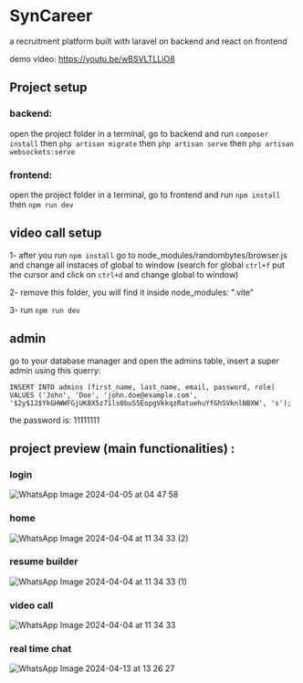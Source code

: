 # SynCareer

a recruitment platform built with laravel on backend and react on frontend

demo video: https://youtu.be/wBSVLTLLiO8

## Project setup

### backend:
open the project folder in a terminal, go to backend and run `composer install` then `php artisan migrate` then `php artisan serve` then `php artisan websockets:serve`

### frontend:
open the project folder in a terminal, go to frontend and run `npm install` then `npm run dev`

## video call setup
1- after you run `npm install` go to node_modules/randombytes/browser.js and change all instaces of global to window
(search for global `ctrl+f` put the cursor and click on `ctrl+d` and change global to window)

2- remove this folder, you will find it inside node_modules: ".vite"

3- run  `npm run dev`

## admin
go to your database manager and open the admins table, insert a super admin using this querry: 

`INSERT INTO admins (first_name, last_name, email, password, role) 
VALUES ('John', 'Doe', 'john.doe@example.com', '$2y$12$YkGHWWFGjUK8X5z71ls0buS5EopgVkkqzRatuehuYfGhSVknlNBXW', 's');`

the password is: 11111111

## project preview (main functionalities) :
### login
![WhatsApp Image 2024-04-05 at 04 47 58](https://github.com/Bayi-Mostapha/SynCareer/assets/133959392/605ab905-1676-4224-8ae0-0e1d69fe4ac6)

### home
![WhatsApp Image 2024-04-04 at 11 34 33 (2)](https://github.com/Bayi-Mostapha/SynCareer/assets/133959392/f8d3c62b-4d1d-47df-b325-15c6375e26db)

### resume builder
![WhatsApp Image 2024-04-04 at 11 34 33 (1)](https://github.com/Bayi-Mostapha/SynCareer/assets/133959392/1179c84e-6411-4406-9876-ad08ebf27c6c)

### video call
![WhatsApp Image 2024-04-04 at 11 34 33](https://github.com/Bayi-Mostapha/SynCareer/assets/133959392/2708a0d8-b702-48de-8e89-51edc97e97dc)

### real time chat
![WhatsApp Image 2024-04-13 at 13 26 27](https://github.com/Bayi-Mostapha/SynCareer/assets/133959392/d26c22fd-1677-467e-8ff8-68d856f74d03)


